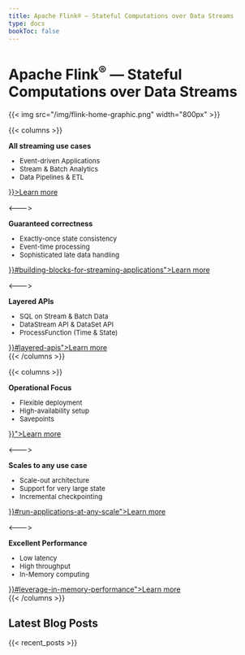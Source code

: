 ```yaml
---
title: Apache Flink® — Stateful Computations over Data Streams
type: docs
bookToc: false
---
```

<!--
Licensed to the Apache Software Foundation (ASF) under one
or more contributor license agreements.  See the NOTICE file
distributed with this work for additional information
regarding copyright ownership.  The ASF licenses this file
to you under the Apache License, Version 2.0 (the
"License"); you may not use this file except in compliance
with the License.  You may obtain a copy of the License at

  http://www.apache.org/licenses/LICENSE-2.0

Unless required by applicable law or agreed to in writing,
software distributed under the License is distributed on an
"AS IS" BASIS, WITHOUT WARRANTIES OR CONDITIONS OF ANY
KIND, either express or implied.  See the License for the
specific language governing permissions and limitations
under the License.
-->

# Apache Flink<sup>®</sup> — Stateful Computations over Data Streams

{{< img src="/img/flink-home-graphic.png" width="800px" >}}

{{< columns >}} <!-- begin columns block -->
<div class="panel panel-default">
    <div class="panel-heading">
        <span class="glyphicon glyphicon-th"></span> <b>All streaming use cases</b>
    </div>
    <div class="panel-body">
        <ul style="font-size: small;">
            <li>Event-driven Applications</li>
            <li>Stream &amp; Batch Analytics</li>
            <li>Data Pipelines &amp; ETL</li>
            </ul>
        <a href={{< ref "use-cases" >}}>Learn more</a>
    </div>
</div>

<---> <!-- magic separator, between columns -->
<div class="panel panel-default">
    <div class="panel-heading">
        <span class="glyphicon glyphicon-ok"></span> <b>Guaranteed correctness</b>
    </div>
    <div class="panel-body">
        <ul style="font-size: small;">
            <li>Exactly-once state consistency</li>
            <li>Event-time processing</li>
            <li>Sophisticated late data handling</li>
        </ul>
    <a href="{{< ref "what-is-flink/flink-applications" >}}#building-blocks-for-streaming-applications">Learn more</a>
    </div>
</div>

<---> <!-- magic separator, between columns -->
<div class="panel panel-default">
    <div class="panel-heading">
        <span class="glyphicon glyphicon glyphicon-sort-by-attributes"></span> <b>Layered APIs</b>
    </div>
    <div class="panel-body">
        <ul style="font-size: small;">
            <li>SQL on Stream &amp; Batch Data</li>
            <li>DataStream API &amp; DataSet API</li>
            <li>ProcessFunction (Time &amp; State)</li>
        </ul>
    <a href="{{< ref "what-is-flink/flink-applications" >}}#layered-apis">Learn more</a>
    </div>
</div>
{{< /columns >}}

{{< columns >}} <!-- begin columns block -->
<div class="panel panel-default">
    <div class="panel-heading">
        <span class="glyphicon glyphicon-dashboard"></span> <b>Operational Focus</b>
    </div>
    <div class="panel-body">
        <ul style="font-size: small;">
            <li>Flexible deployment</li>
            <li>High-availability setup</li>
            <li>Savepoints</li>
        </ul>
    <a href="{{< ref "what-is-flink/flink-operations" >}}">Learn more</a>
    </div>
</div>

<---> <!-- magic separator, between columns -->
<div class="panel panel-default">
    <div class="panel-heading">
        <span class="glyphicon glyphicon-fullscreen"></span> <b>Scales to any use case</b>
    </div>
    <div class="panel-body">
        <ul style="font-size: small;">
            <li>Scale-out architecture</li>
            <li>Support for very large state</li>
            <li>Incremental checkpointing</li>
        </ul>
    <a href="{{< ref "what-is-flink/flink-architecture" >}}#run-applications-at-any-scale">Learn more</a>
    </div>
</div>

<---> <!-- magic separator, between columns -->
<div class="panel panel-default">
    <div class="panel-heading">
        <span class="glyphicon glyphicon-flash"></span> <b>Excellent Performance</b>
    </div>
    <div class="panel-body">
        <ul style="font-size: small;">
            <li>Low latency</li>
            <li>High throughput</li>
            <li>In-Memory computing</li>
        </ul>
    <a href="{{< ref "what-is-flink/flink-architecture" >}}#leverage-in-memory-performance">Learn more</a>
    </div>
</div>
{{< /columns >}}

## Latest Blog Posts

{{< recent_posts >}}
